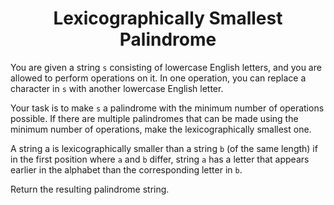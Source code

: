 ﻿<h1 align="center">Lexicographically Smallest Palindrome</h1>

You are given a string `s` consisting of lowercase English letters, and you are allowed to perform operations on it. In one operation, you can replace a character in `s` with another lowercase English letter.

Your task is to make `s` a palindrome with the minimum number of operations possible. If there are multiple palindromes that can be made using the minimum number of operations, make the lexicographically smallest one.

A string a is lexicographically smaller than a string `b` (of the same length) if in the first position where `a` and `b` differ, string `a` has a letter that appears earlier in the alphabet than the corresponding letter in `b`.

Return the resulting palindrome string.